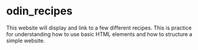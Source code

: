 # odin_recipes
This website will display and link to a few different recipes. This is practice for understanding how to use basic HTML elements and how to structure a simple website.
